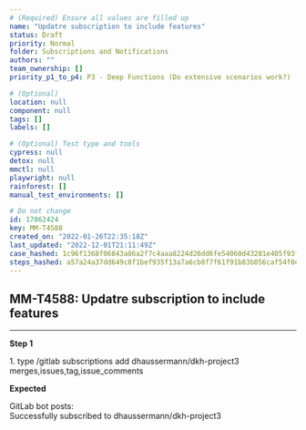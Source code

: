 ```yaml
---
# (Required) Ensure all values are filled up
name: "Updatre subscription to include features"
status: Draft
priority: Normal
folder: Subscriptions and Notifications
authors: ""
team_ownership: []
priority_p1_to_p4: P3 - Deep Functions (Do extensive scenarios work?)

# (Optional)
location: null
component: null
tags: []
labels: []

# (Optional) Test type and tools
cypress: null
detox: null
mmctl: null
playwright: null
rainforest: []
manual_test_environments: []

# Do not change
id: 17862424
key: MM-T4588
created_on: "2022-01-26T22:35:18Z"
last_updated: "2022-12-01T21:11:49Z"
case_hashed: 1c96f1368f06843a86a2f7c4aaa8224d26dd6fe54060d43281e405f93f8dcc8379838ac248cf60574d26709f2650568d
steps_hashed: a57a24a37dd649c8f1bef935f13a7a6cb8f7f61f91b83b056caf54f0e26de2bcded3ccb7f4c968f431dd4294a20edd10
---
```


<!-- (Auto-generated) Based on frontmatter's "key" and "name" -->

## MM-T4588: Updatre subscription to include features

---

**Step 1**

1\. type /gitlab subscriptions add dhaussermann/dkh-project3 merges,issues,tag,issue\_comments

**Expected**

GitLab bot posts:\
Successfully subscribed to dhaussermann/dkh-project3
